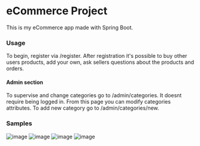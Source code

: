 # eCommerce Project

This is my eCommerce app made with Spring Boot. 

### Usage
To begin, register via /register. After registration it's possible to buy other users products, add your own, ask sellers questions about the products and orders. 

#### Admin section
To supervise and change categories go to /admin/categories. It doesnt require being logged in. From this page you can modify categories attributes. To add new category go to /admin/categories/new.

### Samples
![image](https://user-images.githubusercontent.com/98745466/198912933-91eeef69-961f-49f4-bd88-32a291cc8e0e.png)
![image](https://user-images.githubusercontent.com/98745466/198912948-12fa91aa-a7fa-48ee-8bfe-ee9dc4e31d28.png)
![image](https://user-images.githubusercontent.com/98745466/198912955-8dda9702-1b10-4701-afb6-de98e120e341.png)
![image](https://user-images.githubusercontent.com/98745466/198912965-24f60343-ae9b-40b6-b96b-8b7faf12de50.png)
